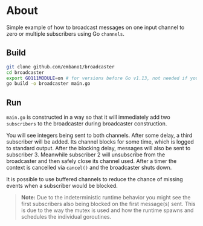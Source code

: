 # About

Simple example of how to broadcast messages on one input channel to zero or multiple subscribers using Go `channels`.

## Build

```bash
git clone github.com/embano1/broadcaster
cd broadcaster
export GO111MODULE=on # for versions before Go v1.13, not needed if you use $GOPATH
go build -o broadcaster main.go
```

## Run

`main.go` is constructed in a way so that it will immediately add two `subscribers` to the broadcaster during broadcaster construction. 

You will see integers being sent to both channels. After some delay, a third subscriber will be added. Its channel blocks for some time, which is logged to standard output. After the blocking delay, messages will also be sent to subscriber 3. Meanwhile subscriber 2 will unsubscribe from the broadcaster and then safely close its channel used. After a timer the context is cancelled via `cancel()` and the broadcaster shuts down.

It is possible to use buffered channels to reduce the chance of missing events when a subscriber would be blocked.

> **Note:** Due to the indeterministic runtime behavior you might see the first subscribers also being blocked on the first message(s) sent. This is due to the way the mutex is used and how the runtime spawns and schedules the individual goroutines.
